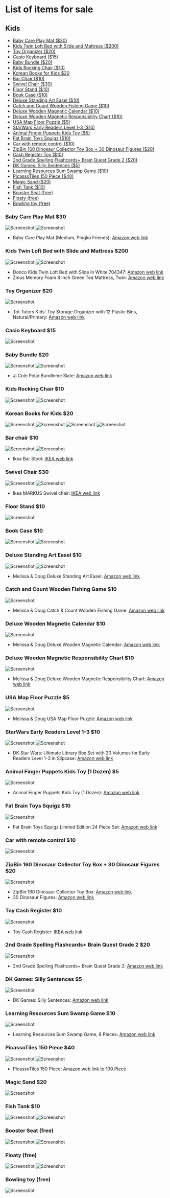 
# List of items for sale
## Kids

  - [Baby Care Play Mat ($30)](#baby-care-play-mat-30)
  - [Kids Twin Loft Bed with Slide and Mattress ($200)](#kids-twin-loft-bed-with-slide-and-mattress-200)
  - [Toy Organizer ($20)](#toy-organizer-20)
  - [Casio Keyboard ($15)](#casio-keyboard-15)
  - [Baby Bundle ($20)](#baby-bundle-20)
  - [Kids Rocking Chair ($10)](#kids-rocking-chair-10)
  - [Korean Books for Kids $20](#korean-books-for-kids-20)
  - [Bar Chair ($10)](#high-chair-20)
  - [Swivel Chair ($30)](#swivel-chair-30)
  - [Floor Stand ($10)](#floor-stand-10)
  - [Book Case ($10)](#book-case-10)
  - [Deluxe Standing Art Easel ($10)](#deluxe-standing-art-easel-10)
  - [Catch and Count Wooden Fishing Game ($10)](#catch-and-count-wooden-fishing-game-10)
  - [Deluxe Wooden Magnetic Calendar ($10)](#deluxe-wooden-magnetic-calendar-10)
  - [Deluxe Wooden Magnetic Responsibility Chart ($10)](#deluxe-wooden-magnetic-responsibility-chart-10)
  - [USA Map Floor Puzzle ($5)](#usa-map-floor-puzzle-5)
  - [StarWars Early Readers Level 1-3 ($10)](#starwars-early-readers-level-1-3-10)
  - [Animal Finger Puppets Kids Toy ($5)](#animal-finger-puppets-kids-toy-5)
  - [Fat Brain Toys Squigz ($10)](#fat-brain-toys-squigz-10)
  - [Car with remote control ($10)](#car-with-remote-control-10)
  - [ZipBin 160 Dinosaur Collector Toy Box + 30 Dinosaur Figures ($20)](#zipbin-160-dinosaur-collector-toy-box--30-dinosaur-figures-20)
  - [Cash Register Toy ($10)](#cash-register-toy-10)
  - [2nd Grade Spelling Flashcards+ Brain Quest Grade 2 ($20)](#2nd-grade-spelling-flashcards-brain-quest-grade-2-20)
  - [DK Games: Silly Sentences ($5)](#dk-games-silly-sentences-5)
  - [Learning Resources Sum Swamp Game ($10)](#learning-resources-sum-swamp-game-10)
  - [PicassoTiles 150 Piece ($40)](#picassotiles-150-piece-40)
  - [Magic Sand ($20)](#magic-sand-20)
  - [Fish Tank ($10)](#fish-tank-20)
  - [Booster Seat (free)](#booster-seat-free)
  - [Floaty (free)](#floaty-free)
  - [Bowling toy (free)](#fbowling-toy-free)

### Baby Care Play Mat $30

![Screenshot](images/matt1.JPG)
![Screenshot](images/matt2.JPG)
- Baby Care Play Mat (Medium, Pingko Friends): [Amazon web link](https://www.amazon.com/dp/B00H9AJEC4/ref=twister_B0058K5II6?th=1)

### Kids Twin Loft Bed with Slide and Mattress $200

![Screenshot](images/bed1.JPG)
![Screenshot](images/bed2.JPG)
- Donco Kids Twin Loft Bed with Slide in White 704347: [Amazon web link](https://www.amazon.com/Donco-Kids-Slide-White-704347/dp/B06X9WBRKJ?ref_=fsclp_pl_dp_11)
- Zinus Memory Foam 8 Inch Green Tea Mattress, Twin: [Amazon web link](https://www.amazon.com/dp/B00Q7FWQKO/ref=twister_B07792YVXM?_encoding=UTF8&psc=1)


### Toy Organizer $20

![Screenshot](images/toy_organizer.JPG)
- Tot Tutors Kids' Toy Storage Organizer with 12 Plastic Bins, Natural/Primary: [Amazon web link]( https://www.amazon.com/Tot-Tutors-Storage-Organizer-Collection/dp/B000067PTO/ref=sr_1_3?ie=UTF8&qid=1543889928&sr=8-3&keywords=toy+organizer)

### Casio Keyboard $15

![Screenshot](images/keyboard.JPG)

### Baby Bundle $20

![Screenshot](images/bundle1.JPG)
![Screenshot](images/bundle2.JPG)

- Jj Cole Polar Bundleme Slate: [Amazon web link](https://www.amazon.com/Jj-Cole-Polar-Bundleme-Slate/dp/B00F2RFESY/ref=sr_1_1_a_it?ie=UTF8&qid=1543890161&sr=8-1&keywords=jj%2Bcole%2Bbundle%2Bme%2Btoddler&th=1)

### Kids Rocking Chair $10

![Screenshot](images/rocking_chair1.JPG)
![Screenshot](images/rocking_chair2.JPG)

### Korean Books for Kids $20

![Screenshot](images/book1.JPG)
![Screenshot](images/book2.JPG)
![Screenshot](images/book3.JPG)
![Screenshot](images/book4.JPG)

### Bar chair $10

![Screenshot](images/high_chair1.JPG)
![Screenshot](images/high_chair2.JPG)
- Ikea Bar Stool: [IKEA web link](https://www.ikea.com/us/en/catalog/products/70404875/)

### Swivel Chair $30

![Screenshot](images/swivel_chair1.JPG)
![Screenshot](images/swivel_chair2.JPG)

- Ikea MARKUS Swivel chair: [IKEA web link](https://www.ikea.com/us/en/catalog/products/00103102/)

### Floor Stand $10

![Screenshot](images/floor_stand.JPG)

### Book Case $10

![Screenshot](images/book_case1.JPG)
![Screenshot](images/book_case2.JPG)

### Deluxe Standing Art Easel $10

![Screenshot](images/Standing_Art_Easel_1.JPG)
![Screenshot](images/Standing_Art_Easel_2.JPG)

- Melissa & Doug Deluxe Standing Art Easel: [Amazon web link](https://www.amazon.com/Melissa-Doug-Deluxe-Standing-Easel/dp/B002JCS5JA/ref=asc_df_B002JCS5JA/?tag=hyprod-20&linkCode=df0&hvadid=198091266133&hvpos=1o1&hvnetw=g&hvrand=5136219000479195226&hvpone=&hvptwo=&hvqmt=&hvdev=c&hvdvcmdl=&hvlocint=&hvlocphy=9021756&hvtargid=pla-365707694369&psc=1)

### Catch and Count Wooden Fishing Game $10

![Screenshot](images/Fishing_Game.JPG)

- Melissa & Doug Catch & Count Wooden Fishing Game: [Amazon web link](https://www.amazon.com/Melissa-Doug-Wooden-Fishing-Magnetic/dp/B00FZMDAL4/ref=sr_1_1_s_it?s=baby-products&ie=UTF8&qid=1543876938&sr=1-1&keywords=melissa+and+doug+fishing)

### Deluxe Wooden Magnetic Calendar $10

![Screenshot](images/Magnetic_Calendar.JPG)

- Melissa & Doug Deluxe Wooden Magnetic Calendar: [Amazon web link](https://www.amazon.com/Melissa-Doug-Magnetic-Calendar-Magnets/dp/B000NV6D7A/ref=sr_1_cc_3?s=aps&ie=UTF8&qid=1543877072&sr=1-3-catcorr&keywords=melissa+and+doug+calendar)

### Deluxe Wooden Magnetic Responsibility Chart $10

![Screenshot](images/Magnetic_Responsibility_Chart.JPG)

- Melissa & Doug Deluxe Wooden Magnetic Responsibility Chart: [Amazon web link](https://www.amazon.com/Melissa-Doug-Magnetic-Responsibility-Magnets/dp/B000NTZL7U/ref=sr_1_2?s=toys-and-games&ie=UTF8&qid=1543877234&sr=1-2&keywords=melissa+and+doug+responsibility+chart+for+kids)

### USA Map Floor Puzzle $5

![Screenshot](images/USA_Map_Floor_Puzzle.JPG)

- Melissa & Doug USA Map Floor Puzzle: [Amazon web link](https://www.amazon.com/Melissa-Doug-Floor-Puzzle-feet/dp/B000GKAU1I/ref=sr_1_9?s=toys-and-games&ie=UTF8&qid=1543877365&sr=1-9&keywords=melissa+and+doug+us+map+puzzles)

### StarWars Early Readers Level 1-3 $10

![Screenshot](images/StarWars_Early_Readers_Level1-3_1.JPG)
![Screenshot](images/StarWars_Early_Readers_Level1-3_2.JPG)

- DK Star Wars: Ultimate Library Box Set with 20 Volumes for Early Readers Level 1-3 in Slipcase: [Amazon web link](https://www.amazon.com/Star-Wars-Ultimate-Library-Slipcase/dp/1465442146/ref=sr_1_4?s=digital-text&ie=UTF8&qid=1543877539&sr=8-4&keywords=DK+ultimate+library+star+wars+book)

### Animal Finger Puppets Kids Toy (1 Dozen) $5

![Screenshot](images/Animal_Finger_Puppets.JPG)
- Animal Finger Puppets Kids Toy (1 Dozen): [Amazon web link](https://www.amazon.com/dp/B001E3B9J8/ref=nav_timeline_asin?_encoding=UTF8&psc=1)

### Fat Brain Toys Squigz $10

![Screenshot](images/Fat_Brain_Toys_Squigz.JPG)
- Fat Brain Toys Squigz Limited Edition 24 Piece Set: [Amazon web link](https://www.amazon.com/dp/B07FYN2JWH/ref=sspa_dk_detail_0?psc=1&pd_rd_i=B07FYN2JWH&pf_rd_m=ATVPDKIKX0DER&pf_rd_p=21517efd-b385-405b-a405-9a37af61b5b4&pd_rd_wg=U2jp1&pf_rd_r=VEJDHX90ERA6GM3WSR5B&pf_rd_s=desktop-dp-sims&pf_rd_t=40701&pd_rd_w=H4z5v&pf_rd_i=desktop-dp-sims&pd_rd_r=078f0355-f74f-11e8-bde8-1d7de20ec806)

### Car with remote control $10

![Screenshot](images/car.JPG)

### ZipBin 160 Dinosaur Collector Toy Box + 30 Dinosaur Figures $20

![Screenshot](images/dinosaur.JPG)
- ZipBin 160 Dinosaur Collector Toy Box: [Amazon web link](https://www.amazon.com/ZipBin-Dinosaur-Collector-Play-Dinosaurs/dp/B000JXKWYC/ref=sr_1_19?s=toys-and-games&ie=UTF8&qid=1543878392&sr=1-19&keywords=dinosaur+toy)
- 30 Dinosaur Figures: [Amazon web link](https://www.amazon.com/Prextex-Realistic-Dinosaurs-Assorted-Dinosaur/dp/B011PLVBJG/ref=pd_bxgy_21_2?_encoding=UTF8&pd_rd_i=B011PLVBJG&pd_rd_r=226ec88c-f750-11e8-9dfe-9fa7d0e5ebe1&pd_rd_w=ZDtNz&pd_rd_wg=yG8ms&pf_rd_i=desktop-dp-sims&pf_rd_m=ATVPDKIKX0DER&pf_rd_p=6725dbd6-9917-451d-beba-16af7874e407&pf_rd_r=BN656TFED16A5M0CYD20&pf_rd_s=desktop-dp-sims&pf_rd_t=40701&psc=1&refRID=BN656TFED16A5M0CYD20)

### Toy Cash Register $10

![Screenshot](images/toy_cash_register.JPG)
- Toy Cash Register: [IKEA web link](https://www.ikea.com/us/en/catalog/products/80256501/?query=DUKTIG&icid=iba|us|unbxdsuggestion|201811132211556208_1)

### 2nd Grade Spelling Flashcards+ Brain Quest Grade 2 $20

![Screenshot](images/Flashcards.JPG)
- 2nd Grade Spelling Flashcards+ Brain Quest Grade 2: [Amazon web link](https://www.amazon.com/Brain-Revised-Questions-Answers-Challenge/dp/B00U9PVYT2/ref=sr_1_3?ie=UTF8&qid=1543878935&sr=8-3&keywords=age+7-8+1000+question)

### DK Games: Silly Sentences $5

![Screenshot](images/Silly_Sentences.JPG)
- DK Games: Silly Sentences: [Amazon web link](https://www.amazon.com/DK-Games-Silly-Sentences/dp/0789454726/ref=sr_1_2?ie=UTF8&qid=1543879093&sr=8-2&keywords=silly+sentences)

### Learning Resources Sum Swamp Game $10

![Screenshot](images/sum_swamp.JPG)
- Learning Resources Sum Swamp Game, 8 Pieces: [Amazon web link](https://www.amazon.com/Learning-Resources-Swamp-Game-Pieces/dp/B00004TDLD/ref=sr_1_1_sspa?ie=UTF8&qid=1543879238&sr=8-1-spons&keywords=sum+swamp&psc=1)

### PicassoTiles 150 Piece $40

![Screenshot](images/PicassoTiles1.JPG)
![Screenshot](images/PicassoTiles2.JPG)
- PicassoTiles 150 Piece: [Amazon web link to 100 Piece](https://www.amazon.com/PicassoTiles-Construction-Inspirational-Recreational-Conventional/dp/B00AU56C5W/ref=sr_1_5?s=toys-and-games&ie=UTF8&qid=1543879343&sr=1-5&keywords=picasso+magnetic+tiles)

### Magic Sand $20

![Screenshot](images/magic_sand.JPG)

### Fish Tank $10

![Screenshot](images/fishtank1.JPG)
![Screenshot](images/fishtank2.JPG)


### Booster Seat (free)

![Screenshot](images/booster_seat1.JPG)
![Screenshot](images/booster_seat2.JPG)

### Floaty (free)

![Screenshot](images/floaty1.JPG)
![Screenshot](images/floaty2.JPG)

### Bowling toy (free)

![Screenshot](images/bowling.JPG)

